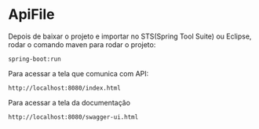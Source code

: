 # ApiFile

Depois de baixar o projeto e importar no STS(Spring Tool Suite) ou Eclipse, rodar o comando maven para rodar o projeto: 

	spring-boot:run

Para acessar a tela que comunica com API:

	http://localhost:8080/index.html

Para acessar a tela da documentação

	http://localhost:8080/swagger-ui.html